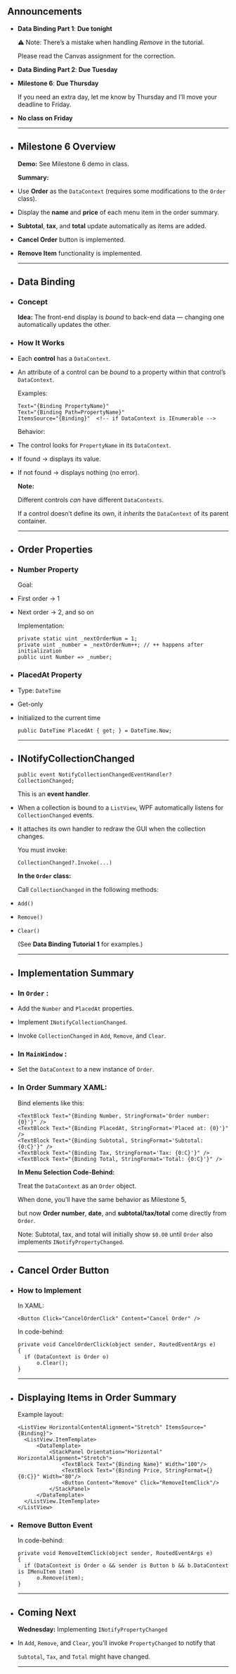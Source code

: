 ## Announcements
- **Data Binding Part 1**: **Due tonight**
  
  ⚠️ Note: There’s a mistake when handling *Remove* in the tutorial.
  
  Please read the Canvas assignment for the correction.
- **Data Binding Part 2**: **Due Tuesday**
- **Milestone 6**: **Due Thursday**
  
  
  If you need an extra day, let me know by Thursday and I’ll move your deadline to Friday.
- **No class on Friday**
  
  ---
- ## Milestone 6 Overview
  
  **Demo:** See Milestone 6 demo in class.
  
  **Summary:**
- Use **Order** as the `DataContext` (requires some modifications to the `Order` class).
- Display the **name** and **price** of each menu item in the order summary.
- **Subtotal**, **tax**, and **total** update automatically as items are added.
- **Cancel Order** button is implemented.
- **Remove Item** functionality is implemented.
  
  ---
- ## Data Binding
- ### Concept
  
  **Idea:** The front-end display is *bound* to back-end data — changing one automatically updates the other.
- ### How It Works
- Each **control** has a `DataContext`.
- An attribute of a control can be *bound* to a property within that control’s `DataContext`.
  
  Examples:
  
  ```
  Text="{Binding PropertyName}"
  Text="{Binding Path=PropertyName}"
  ItemsSource="{Binding}"  <!-- if DataContext is IEnumerable -->
  ```
  
  Behavior:
- The control looks for `PropertyName` in its `DataContext`.
- If found → displays its value.
- If not found → displays nothing (no error).
  
  **Note:**
  
  Different controls *can* have different `DataContexts`.
  
  If a control doesn’t define its own, it *inherits* the `DataContext` of its parent container.
  
  ---
- ## Order Properties
- ### Number Property
  
  Goal:
- First order → 1
- Next order → 2, and so on
  
  Implementation:
  
  ```
  private static uint _nextOrderNum = 1;
  private uint _number = _nextOrderNum++; // ++ happens after initialization
  public uint Number => _number;
  ```
- ### PlacedAt Property
- Type: `DateTime`
- Get-only
- Initialized to the current time
  
  ```
  public DateTime PlacedAt { get; } = DateTime.Now;
  ```
  
  ---
- ## INotifyCollectionChanged
  
  ```
  public event NotifyCollectionChangedEventHandler? CollectionChanged;
  ```
  
  This is an **event handler**.
- When a collection is bound to a `ListView`, WPF automatically listens for `CollectionChanged` events.
- It attaches its own handler to redraw the GUI when the collection changes.
  
  You must invoke:
  
  ```
  CollectionChanged?.Invoke(...)
  ```
  
  **In the `Order` class:**
  
  Call `CollectionChanged` in the following methods:
- `Add()`
- `Remove()`
- `Clear()`
  
  (See **Data Binding Tutorial 1** for examples.)
  
  ---
- ## Implementation Summary
- ### In  `Order` :
- Add the `Number` and `PlacedAt` properties.
- Implement `INotifyCollectionChanged`.
- Invoke `CollectionChanged` in `Add`, `Remove`, and `Clear`.
- ### In  `MainWindow` :
- Set the `DataContext` to a new instance of `Order`.
- ### In Order Summary XAML:
  
  Bind elements like this:
  
  ```
  <TextBlock Text="{Binding Number, StringFormat='Order number: {0}'}" />
  <TextBlock Text="{Binding PlacedAt, StringFormat='Placed at: {0}'}" />
  <TextBlock Text="{Binding Subtotal, StringFormat='Subtotal: {0:C}'}" />
  <TextBlock Text="{Binding Tax, StringFormat='Tax: {0:C}'}" />
  <TextBlock Text="{Binding Total, StringFormat='Total: {0:C}'}" />
  ```
  
  **In Menu Selection Code-Behind:**
  
  Treat the `DataContext` as an `Order` object.
  
  When done, you’ll have the same behavior as Milestone 5,
  
  but now **Order number**, **date**, and **subtotal/tax/total** come directly from `Order`.
  
  > 
  
  Note: Subtotal, tax, and total will initially show `$0.00` until `Order` also implements `INotifyPropertyChanged`.
  
  ---
- ## Cancel Order Button
- ### How to Implement
  
  In XAML:
  
  ```
  <Button Click="CancelOrderClick" Content="Cancel Order" />
  ```
  
  In code-behind:
  
  ```
  private void CancelOrderClick(object sender, RoutedEventArgs e)
  {
    if (DataContext is Order o)
        o.Clear();
  }
  ```
  
  ---
- ## Displaying Items in Order Summary
  
  Example layout:
  
  ```
  <ListView HorizontalContentAlignment="Stretch" ItemsSource="{Binding}">
    <ListView.ItemTemplate>
        <DataTemplate>
            <StackPanel Orientation="Horizontal" HorizontalAlignment="Stretch">
                <TextBlock Text="{Binding Name}" Width="100"/>
                <TextBlock Text="{Binding Price, StringFormat={}{0:C}}" Width="80"/>
                <Button Content="Remove" Click="RemoveItemClick"/>
            </StackPanel>
        </DataTemplate>
    </ListView.ItemTemplate>
  </ListView>
  ```
- ### Remove Button Event
  
  In code-behind:
  
  ```
  private void RemoveItemClick(object sender, RoutedEventArgs e)
  {
    if (DataContext is Order o && sender is Button b && b.DataContext is IMenuItem item)
        o.Remove(item);
  }
  ```
  
  ---
- ## Coming Next
  
  **Wednesday:** Implementing `INotifyPropertyChanged`
- In `Add`, `Remove`, and `Clear`, you’ll invoke `PropertyChanged` to notify that
  
  `Subtotal`, `Tax`, and `Total` might have changed.
  
  ---